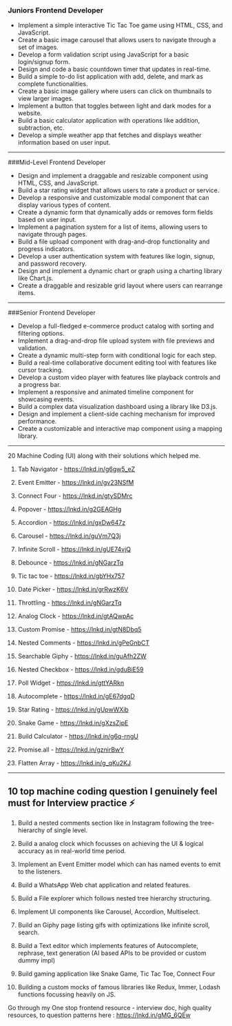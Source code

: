 ### Juniors Frontend Developer

- Implement a simple interactive Tic Tac Toe game using HTML, CSS, and JavaScript.
- Create a basic image carousel that allows users to navigate through a set of images.
- Develop a form validation script using JavaScript for a basic login/signup form.
- Design and code a basic countdown timer that updates in real-time.
- Build a simple to-do list application with add, delete, and mark as complete functionalities.
- Create a basic image gallery where users can click on thumbnails to view larger images.
- Implement a button that toggles between light and dark modes for a website.
- Build a basic calculator application with operations like addition, subtraction, etc.
- Develop a simple weather app that fetches and displays weather information based on user input.

---

###Mid-Level Frontend Developer

- Design and implement a draggable and resizable component using HTML, CSS, and JavaScript.
- Build a star rating widget that allows users to rate a product or service.
- Develop a responsive and customizable modal component that can display various types of content.
- Create a dynamic form that dynamically adds or removes form fields based on user input.
- Implement a pagination system for a list of items, allowing users to navigate through pages.
- Build a file upload component with drag-and-drop functionality and progress indicators.
- Develop a user authentication system with features like login, signup, and password recovery.
- Design and implement a dynamic chart or graph using a charting library like Chart.js.
- Create a draggable and resizable grid layout where users can rearrange items.

---

###Senior Frontend Developer

- Develop a full-fledged e-commerce product catalog with sorting and filtering options.
- Implement a drag-and-drop file upload system with file previews and validation.
- Create a dynamic multi-step form with conditional logic for each step.
- Build a real-time collaborative document editing tool with features like cursor tracking.
- Develop a custom video player with features like playback controls and a progress bar.
- Implement a responsive and animated timeline component for showcasing events.
- Build a complex data visualization dashboard using a library like D3.js.
- Design and implement a client-side caching mechanism for improved performance.
- Create a customizable and interactive map component using a mapping library.

---

20 Machine Coding (UI) along with their solutions which helped me.

1. Tab Navigator - https://lnkd.in/g6gw5_eZ

2. Event Emitter - https://lnkd.in/gv23NSfM

3. Connect Four - https://lnkd.in/gtySDMrc

4. Popover - https://lnkd.in/g2GEAGHg

5. Accordion - https://lnkd.in/gxDw647z

6. Carousel - https://lnkd.in/guVm7Q3j

7. Infinite Scroll - https://lnkd.in/gUE74vjQ

8. Debounce - https://lnkd.in/gNGarzTq

9. Tic tac toe - https://lnkd.in/gbYHx757

10. Date Picker - https://lnkd.in/grRwzK6V

11. Throttling - https://lnkd.in/gNGarzTq

12. Analog Clock - https://lnkd.in/gtAQwpAc

13. Custom Promise - https://lnkd.in/gtN8Dbq5

14. Nested Comments - https://lnkd.in/gPeGnbCT

15. Searchable Giphy - https://lnkd.in/guAfh2ZW

16. Nested Checkbox - https://lnkd.in/gduBiE59

17. Poll Widget - https://lnkd.in/gttYARkn

18. Autocomplete - https://lnkd.in/gE67dgqD

19. Star Rating - https://lnkd.in/gUpwWXib

20. Snake Game - https://lnkd.in/gXzsZjpE

21. Build Calculator - https://lnkd.in/g6q-rngU

22. Promise.all - https://lnkd.in/gznirBwY

23. Flatten Array - https://lnkd.in/g_qKu2KJ

---

## 10 top machine coding question I genuinely feel must for Interview practice ⚡️

1. Build a nested comments section like in Instagram following the tree-hierarchy of single level.

2. Build a analog clock which focusses on achieving the UI & logical accuracy as in real-world time period.

3. Implement an Event Emitter model which can has named events to emit to the listeners.

4. Build a WhatsApp Web chat application and related features.

5. Build a File explorer which follows nested tree hierarchy structuring.

6. Implement UI components like Carousel, Accordion, Multiselect.

7. Build an Giphy page listing gifs with optimizations like infinite scroll, search.

8. Build a Text editor which implements features of Autocomplete, rephrase, text generation (AI based APIs to be provided or custom dummy impl)

9. Build gaming application like Snake Game, Tic Tac Toe, Connect Four

10. Building a custom mocks of famous libraries like Redux, Immer, Lodash functions focussing heavily on JS.

Go through my One stop frontend resource - interview doc, high quality resources, to question patterns here : https://lnkd.in/gMG_6QEw
